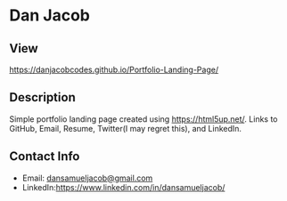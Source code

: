 # Dan Jacob

## View
https://danjacobcodes.github.io/Portfolio-Landing-Page/

## Description
Simple portfolio landing page created using https://html5up.net/. Links to GitHub, Email, Resume, Twitter(I may regret this), and LinkedIn.

## Contact Info
* Email: dansamueljacob@gmail.com
* LinkedIn:https://www.linkedin.com/in/dansamueljacob/
